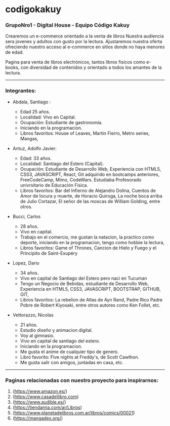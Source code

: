# codigokakuy
### GrupoNro1 - Digital House - Equipo Código Kakuy

Crearemos un e-commerce orientado a la venta de libros
Nuestra audiencia sera jovenes y adultos con gusto por la lectura.
Ajustaremos nuestra oferta ofreciendo nuestro acceso al e-commerce en sitios donde no haya menores de edad.

Pagina para venta de libros electrónicos, tantos libros fisicos como e-books, con diversidad de contenidos y orientado a todos los amantes de la lectura.

-----------------------------------------------------------------------------------------------------------------------------------------------------------------

### Integrantes:

* Abdala, Santiago :
   - Edad 25 años. 
   - Localidad: Vivo en Capital.
   - Ocupación: Estudiante de gastronomía.
   - Iniciando en la programacion.
   - Libros favoritos: House of Leaves, Martin Fierro, Metro series, Mangas, 

* Antuz, Adolfo Javier:
   - Edad: 33 años.
   - Localidad: Santiago del Estero (Capital).
   - Ocupación: Estudiante de Desarrollo Web, Experiencia con HTML5, CSS3, JAVASCRIPT, React, Git adquirido en bootcamps anteriores, FreeCodeCamp, Mimo, CodeWars. Estudiaba Profesorado univrsitario de Educación Física. 
   - Libros favoritos: Bar del Infierno de Alejandro Dolina, Cuentos de Amor de locura y muerte, de Horacio Quiroga, La noche boca arriba de Julio Cortazar, El señor de las moscas de William Golding, entre otros.

* Bucci, Carlos
   - 28 años. 
   - Vivo en capital. 
   - Trabajo en el comercio, me gustan la natacion, la practico como deporte, iniciando en la programacion, tengo como hobbie la lectura, 
   - Libros favoritos: Game of Thrones, Cancion de Hielo y Fuego y el Principito de Saint-Exupéry

* Lopez, Dario
   - 34 años. 
   - Vivo en capital de Santiago del Estero pero naci en Tucuman
   - Tengo un Negocio de Bebidas, estudiante de Desarrollo Web, Experiencia en HTML5, CSS3, JAVASCRIPT, BOOTSTRAP, GITHUB, GIT, 
   - Libros favoritos: La rebelion de Atlas de Ayn Rand, Padre Rico Padre Pobre de Robert Kiyosaki, entre otros autores como Ken Follet, etc. 

* Vettorazzo, Nicolas
   - 21 años.
   - Estudio diseño y animacion digital.
   - Voy al gimnasio.
   - Vivo en capital de santiago del estero.
   - Iniciando en la programacion.
   - Me gusta el anime de cualquier tipo de genero.
   - Libro favorito: Five nights at Freddy's, de Scott Cawthon.
   - Me gusta salir con amigos, juntadas en casa, etc. 

-----------------------------------------------------------------------------------------------------------------------------------------------------------------

### Paginas relacionadas con nuestro proyecto para inspirarnos:

1. (https://www.amazon.es/)
2. (https://www.casadellibro.com)
3. (https://www.audible.es/)
4. (https://tiendamia.com/ar/Libros)
5. (https://www.planetadelibros.com.ar/libros/comics/00021)
6. (https://mangadex.org/)
